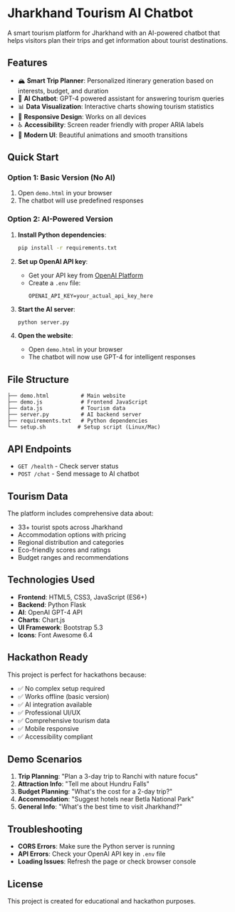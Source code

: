 # Jharkhand Tourism AI Chatbot

A smart tourism platform for Jharkhand with an AI-powered chatbot that helps visitors plan their trips and get information about tourist destinations.

## Features

- 🏔️ **Smart Trip Planner**: Personalized itinerary generation based on interests, budget, and duration
- 🤖 **AI Chatbot**: GPT-4 powered assistant for answering tourism queries
- 📊 **Data Visualization**: Interactive charts showing tourism statistics
- 📱 **Responsive Design**: Works on all devices
- ♿ **Accessibility**: Screen reader friendly with proper ARIA labels
- 🎨 **Modern UI**: Beautiful animations and smooth transitions

## Quick Start

### Option 1: Basic Version (No AI)
1. Open `demo.html` in your browser
2. The chatbot will use predefined responses

### Option 2: AI-Powered Version
1. **Install Python dependencies**:
   ```bash
   pip install -r requirements.txt
   ```

2. **Set up OpenAI API key**:
   - Get your API key from [OpenAI Platform](https://platform.openai.com/api-keys)
   - Create a `.env` file:
     ```
     OPENAI_API_KEY=your_actual_api_key_here
     ```

3. **Start the AI server**:
   ```bash
   python server.py
   ```

4. **Open the website**:
   - Open `demo.html` in your browser
   - The chatbot will now use GPT-4 for intelligent responses

## File Structure

```
├── demo.html          # Main website
├── demo.js            # Frontend JavaScript
├── data.js            # Tourism data
├── server.py          # AI backend server
├── requirements.txt   # Python dependencies
└── setup.sh          # Setup script (Linux/Mac)
```

## API Endpoints

- `GET /health` - Check server status
- `POST /chat` - Send message to AI chatbot

## Tourism Data

The platform includes comprehensive data about:
- 33+ tourist spots across Jharkhand
- Accommodation options with pricing
- Regional distribution and categories
- Eco-friendly scores and ratings
- Budget ranges and recommendations

## Technologies Used

- **Frontend**: HTML5, CSS3, JavaScript (ES6+)
- **Backend**: Python Flask
- **AI**: OpenAI GPT-4 API
- **Charts**: Chart.js
- **UI Framework**: Bootstrap 5.3
- **Icons**: Font Awesome 6.4

## Hackathon Ready

This project is perfect for hackathons because:
- ✅ No complex setup required
- ✅ Works offline (basic version)
- ✅ AI integration available
- ✅ Professional UI/UX
- ✅ Comprehensive tourism data
- ✅ Mobile responsive
- ✅ Accessibility compliant

## Demo Scenarios

1. **Trip Planning**: "Plan a 3-day trip to Ranchi with nature focus"
2. **Attraction Info**: "Tell me about Hundru Falls"
3. **Budget Planning**: "What's the cost for a 2-day trip?"
4. **Accommodation**: "Suggest hotels near Betla National Park"
5. **General Info**: "What's the best time to visit Jharkhand?"

## Troubleshooting

- **CORS Errors**: Make sure the Python server is running
- **API Errors**: Check your OpenAI API key in `.env` file
- **Loading Issues**: Refresh the page or check browser console

## License

This project is created for educational and hackathon purposes.